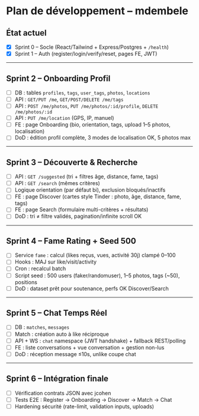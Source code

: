 # Plan de développement – mdembele

## État actuel
- [x] Sprint 0 – Socle (React/Tailwind + Express/Postgres + `/health`)
- [x] Sprint 1 – Auth (register/login/verify/reset, pages FE, JWT)

---

## Sprint 2 – Onboarding Profil
- [ ] DB : tables `profiles`, `tags`, `user_tags`, `photos`, `locations`
- [ ] API : `GET/PUT /me`, `GET/POST/DELETE /me/tags`
- [ ] API : `POST /me/photos`, `PUT /me/photos/:id/profile`, `DELETE /me/photos/:id`
- [ ] API : `PUT /me/location` (GPS, IP, manuel)
- [ ] FE : page Onboarding (bio, orientation, tags, upload 1–5 photos, localisation)
- [ ] DoD : édition profil complète, 3 modes de localisation OK, 5 photos max

---

## Sprint 3 – Découverte & Recherche
- [ ] API : `GET /suggested` (tri + filtres âge, distance, fame, tags)
- [ ] API : `GET /search` (mêmes critères)
- [ ] Logique orientation (par défaut bi), exclusion bloqués/inactifs
- [ ] FE : page Discover (cartes style Tinder : photo, âge, distance, fame, tags)
- [ ] FE : page Search (formulaire multi-critères + résultats)
- [ ] DoD : tri ≠ filtre validés, pagination/infinite scroll OK

---

## Sprint 4 – Fame Rating + Seed 500
- [ ] Service `fame` : calcul (likes reçus, vues, activité 30j) clampé 0–100
- [ ] Hooks : MAJ sur like/visit/activity
- [ ] Cron : recalcul batch
- [ ] Script seed : 500 users (faker/randomuser), 1–5 photos, tags (~50), positions
- [ ] DoD : dataset prêt pour soutenance, perfs OK Discover/Search

---

## Sprint 5 – Chat Temps Réel
- [ ] DB : `matches`, `messages`
- [ ] Match : création auto à like réciproque
- [ ] API + WS : `chat` namespace (JWT handshake) + fallback REST/polling
- [ ] FE : liste conversations + vue conversation + gestion non-lus
- [ ] DoD : réception message ≤10s, unlike coupe chat

---

## Sprint 6 – Intégration finale
- [ ] Vérification contrats JSON avec jcohen
- [ ] Tests E2E : Register → Onboarding → Discover → Match → Chat
- [ ] Hardening sécurité (rate-limit, validation inputs, uploads)
